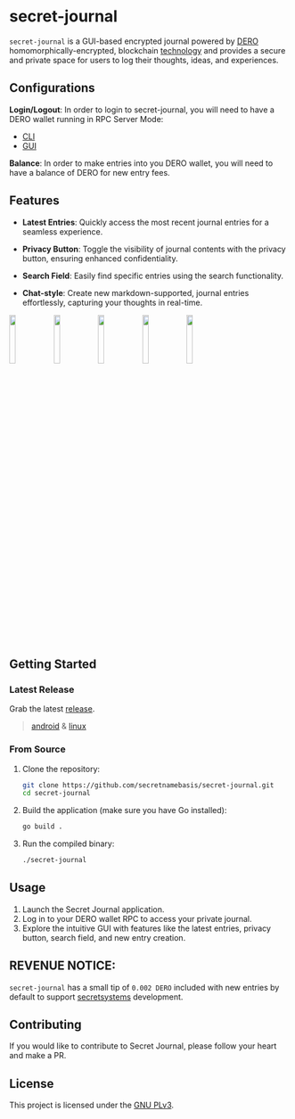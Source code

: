 
# secret-journal

`secret-journal` is a GUI-based encrypted journal powered by [DERO](https://github.com/deroproject/derohe) homomorphically-encrypted, blockchain [technology](https://github.com/deroproject/graviton) and provides a secure and private space for users to log their thoughts, ideas, and experiences.


## Configurations

**Login/Logout**: In order to login to secret-journal, you will need to have a DERO wallet running in RPC Server Mode: 
- [CLI](https://github.com/deroproject/derohe/releases/latest)
- [GUI](https://github.com/DEROFDN/Engram/releases/latest)

**Balance**: In order to make entries into you DERO wallet, you will need to have a balance of DERO for new entry fees.  

## Features

- **Latest Entries**: Quickly access the most recent journal entries for a seamless experience.
  
- **Privacy Button**: Toggle the visibility of journal contents with the privacy button, ensuring enhanced confidentiality.

- **Search Field**: Easily find specific entries using the search functionality.

- **Chat-style**: Create new markdown-supported, journal entries effortlessly, capturing your thoughts in real-time.

<img src="https://github.com/secretnamebasis/secret-journal/assets/86203717/0b0d3cca-7a37-4f5e-843f-b31d21963c46" width="15%"></img> <img src="https://github.com/secretnamebasis/secret-journal/assets/86203717/b4a4aca0-2c34-4ee8-96ee-167f26dfd5cf" width="15%"></img> <img src="https://github.com/secretnamebasis/secret-journal/assets/86203717/6696d8b2-3931-4134-9efd-17616e71cd3c" width="15%"></img> <img src="https://github.com/secretnamebasis/secret-journal/assets/86203717/52ed2b90-1bfb-4607-912f-ceb8c1e03402" width="15%"></img> <img src="https://github.com/secretnamebasis/secret-journal/assets/86203717/fee37d07-d732-4d8b-84d4-519ad9ae30b1" width="15%"></img> 


## Getting Started

### Latest Release

Grab the latest [release](https://github.com/secretnamebasis/secret-journal/releases/latest/).

> [android](https://github.com/secretnamebasis/secret-journal/releases/latest/) & [linux](https://github.com/secretnamebasis/secret-journal/releases/latest/) 


### From Source

1. Clone the repository:

   ```bash
   git clone https://github.com/secretnamebasis/secret-journal.git
   cd secret-journal
   ```

2. Build the application (make sure you have Go installed):

   ```bash
   go build .
   ```

3. Run the compiled binary:

   ```bash
   ./secret-journal
   ```


## Usage

1. Launch the Secret Journal application.
2. Log in to your DERO wallet RPC to access your private journal.
3. Explore the intuitive GUI with features like the latest entries, privacy button, search field, and new entry creation.

## REVENUE NOTICE: 
 `secret-journal` has a small tip of `0.002 DERO` included with new entries by default to support [secretsystems](https://github.com/secretsystems) development. 

## Contributing

If you would like to contribute to Secret Journal, please follow your heart and make a PR.

## License

This project is licensed under the [GNU PLv3](LICENSE).
